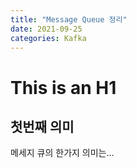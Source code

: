 ```yaml
---
title: "Message Queue 정리"
date: 2021-09-25
categories: Kafka
---
```



This is an H1
=============



## 첫번째 의미

메세지 큐의 한가지 의미는...


<script src="https://gist.github.com/ihoneymon/652be052a0727ad59601.js"></script>



